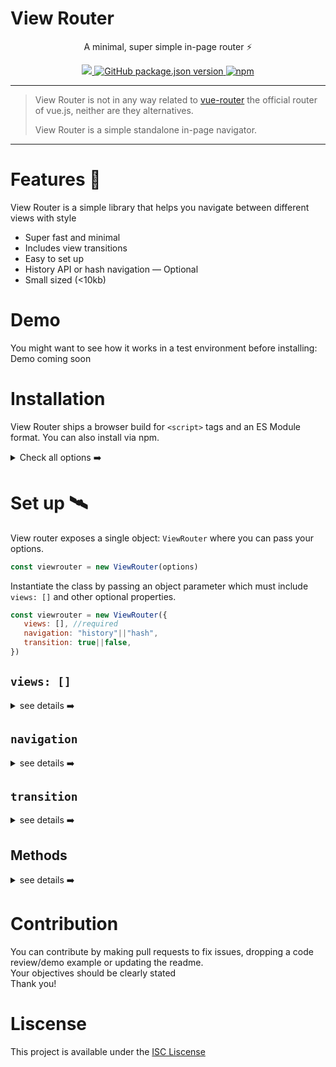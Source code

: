 # View Router

<p align="center">A minimal, super simple in-page router ⚡ </p>

<p align="center">
<a href="#">
  <img src="https://img.shields.io/bundlephobia/min/@bukunmikuti/hello?color=Blue&style=flat-square">
</a>
 <a href="">
 <img alt="GitHub package.json version" src="https://img.shields.io/github/package-json/v/Bukunmikuti/Hello?style=flat-square">
 </a>
 <a href="https://www.npmjs.com/package/@bukunmikuti/hello">
  <img alt="npm" src="https://img.shields.io/npm/v/@bukunmikuti/hello?style=flat-square">
 </a>
 </p>
 
 -------------------------
 
 > View Router is not in any way related to [vue-router](https://github.com/vuejs/vue-router) the official router of vue.js, neither are they alternatives. 
 > 
 > View Router is a simple standalone in-page navigator.
 
 -------------------------
 
 # Features 🎉
 View Router is a simple library that helps you navigate between different views with style<br>
 
 - Super fast and minimal <br>
 - Includes view transitions <br>
 - Easy to set up <br>
 - History API or hash navigation — Optional<br>
 - Small sized (<10kb) <br>
 
 
 # Demo
 You might want to see how it works in a test environment before installing: <br>
 Demo coming soon
 
 # Installation
View Router ships a browser build for 
```<script>``` tags 
and an ES Module format. You can also install via npm.
<details>
<summary>Check all options ➡️</summary>

 ### NPM
 ```
 npm i @bukunmikuti/view-router
 ```
 ### Script include
 ```html
 <script src="cdn"></script>
 ```
 ### ES Module
 ```javascript
 import ViewRouter from "cdn"
 ```
</details>
 
 # Set up 🛰️
 View router exposes a single object: ```ViewRouter``` where you can pass your options.
 
 ```javascript
 const viewrouter = new ViewRouter(options)
 ```

 Instantiate the class by passing an object parameter which must include ```views: []``` and other optional properties.
 
 ```javascript
 const viewrouter = new ViewRouter({
	views: [], //required
	navigation: "history"||"hash",
	transition: true||false, 
})
 ```

 
## ```views: []```
<details>
<summary>see details ➡️</summary>
<br>

 ```Type:``` Array of objects — required <br>
 ```Description:``` This property stores each view's property in an object. It can contain several view definitions.
 
 ```javascript
 const viewrouter = new ViewRouter({
	views: [
		{
			id: "login", //required
			path: "/login",
			origin: "/login.html",
			mounted() {}, //callback
			render() {} //callback
		},
		
		{/* another view */}
		{/* another view */}
	]
})
 ```
 A view definition should include the following properties:
 
 | View property | Description | Default Value |
| :---------------: | :---------------: | :---------------: |
| ```id``` | The 'id' attribute of the template tag — Required| undefined |
| ```path``` | The URL path that triggers the view when navigated to. | undefined |
| ```origin``` | If the view is located in another html document, this will contain the relative path to the document. | undefined |
| ```mounted``` | Views are not part of the DOM by default, they only get mounted when routed to for the first time. Put any logic that depends on accessing elements of the view here. It is called only once | callback undefined |
| ```render``` | This method is called each time a view is routed to | callback undefined |
</details>


## ```navigation```
<details>
<summary>
see details ➡️
</summary>
<br>

 ```Type:``` String — history or hash (optional) <br>
 ```Description:``` Use hash navigation or Web history API. If undefined or false then routing is automatically disabled, else ```views: [{path: ""}]``` must be specified.
 </details>


## ```transition```
<details>
<summary>see details ➡️</summary>
<br>

 ```Type:``` Boolean — optional<br>
 ```Description:``` Enable or disable view transitions. Transition type must be specified on the view ```<template>``` tag. <br>All transitions — ```fadeIn``` ```fadeInTop``` ```fadeInBottom``` ```fadeInLeft``` ```fadeInRight```
 
 ```html
 <!--index.html-->
 <template id="login" class="v-router fadeInLeft"></template>
 
 <script type="module">
 import ViewRouter from "..."
 
 let v = new ViewRouter({
  //...
  transition: true
 })
 </script>
 
 ```
</details>


## Methods
<details>
<summary>see details ➡️</summary>
<br>

| Method | Description | Return Value |
| :---------------: | :---------------: | :---------------: |
| ```routeTo()``` | Navigate to the specified view. Accepts view id as parameter | executes render() |
 </details>

 # Contribution
 You can contribute by making pull requests to fix issues, 
dropping a code review/demo example or updating the readme.<br>
Your objectives should be clearly stated<br>
Thank you! 

 # Liscense
 This project is available under the [ISC Liscense]()
